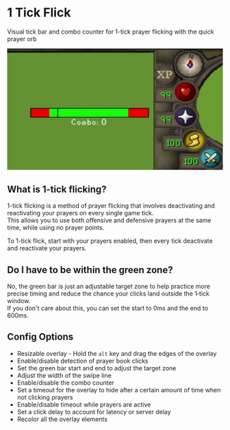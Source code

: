 # 1 Tick Flick
Visual tick bar and combo counter for 1-tick prayer flicking with the quick prayer orb

<img width=600px src="example-image.webp">

## What is 1-tick flicking?
1-tick flicking is a method of prayer flicking that involves deactivating and reactivating your prayers on every single game tick.  
This allows you to use both offensive and defensive prayers at the same time, while using no prayer points.

To 1-tick flick, start with your prayers enabled, then every tick deactivate and reactivate your prayers.

## Do I have to be within the green zone?
No, the green bar is just an adjustable target zone to help practice more precise timing and reduce the chance your clicks land outside the 1‑tick window.    
If you don't care about this, you can set the start to 0ms and the end to 600ms.

## Config Options
- Resizable overlay - Hold the `alt` key and drag the edges of the overlay
- Enable/disable detection of prayer book clicks
- Set the green bar start and end to adjust the target zone
- Adjust the width of the swipe line
- Enable/disable the combo counter
- Set a timeout for the overlay to hide after a certain amount of time when not clicking prayers
- Enable/disable timeout while prayers are active
- Set a click delay to account for latency or server delay
- Recolor all the overlay elements
